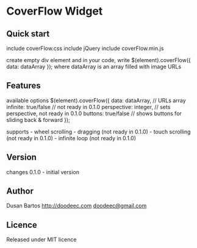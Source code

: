 # CoverFlow Widget

## Quick start

include coverFlow.css
    <link rel="stylesheet" href="coverFlow.css">
include jQuery
    <script src="jquery.min.js"></script>
include coverFlow.min.js
    <script src="coverFlow.min.js"></script>

create empty div element and in your code, write
    $(element).coverFlow({
        data: dataArray
    });
where dataArray is an array filled with image URLs


## Features

available options
    $(element).coverFlow({
        data: dataArray,                // URLs array
        infinite: true/false            // not ready in 0.1.0
        perspective: integer,           // sets perspective, not ready in 0.1.0
        buttons: true/false             // shows buttons for sliding back & forward
    });

supports
    - wheel scrolling
    - dragging (not ready in 0.1.0)
    - touch scrolling (not ready in 0.1.0)
    - infinite loop (not ready in 0.1.0)


## Version

changes
    0.1.0 - initial version


## Author

Dusan Bartos http://doodeec.com
doodeec@gmail.com


## Licence

Released under MIT licence